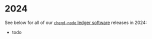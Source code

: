 # 2024

See below for all of our [`cheqd-node` ledger software](https://github.com/cheqd/cheqd-node/) releases in 2024:

* todo
